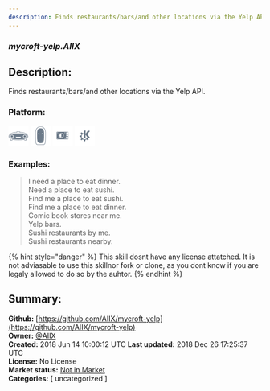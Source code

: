 ```yaml
---
description: Finds restaurants/bars/and other locations via the Yelp API.
---
```


### _mycroft-yelp.AIIX_  
## Description:  
Finds restaurants/bars/and other locations via the Yelp API.  
  
### Platform:  
 ![Mark I](../.gitbook/assets/mark-1-icon.png)  ![Mark II](../.gitbook/assets/mark-2-icon.png)  ![Picroft](../.gitbook/assets/picroft-icon.png)  ![plasmoid](../.gitbook/assets/kde.png)   
### Examples:  
> I need a place to eat dinner.  
> Need a place to eat sushi.  
> Find me a place to eat sushi.  
> Find me a place to eat dinner.  
> Comic book stores near me.  
> Yelp bars.  
> Sushi restaurants by me.  
> Sushi restaurants nearby.  
  
{% hint style="danger" %}
This skill dosnt have any license attatched. It is not adviasable to use this skillnor fork or clone, as you dont know if you are legaly allowed to do so by the auhtor.
{% endhint %}
  
## Summary:  
**Github:** [https://github.com/AIIX/mycroft-yelp](https://github.com/AIIX/mycroft-yelp)  
**Owner:** [@AIIX](https://github.com/AIIX)  
**Created:** 2018 Jun 14 10:00:12 UTC  **Last updated:** 2018 Dec 26 17:25:37 UTC  
**License:** No License  
**Market status:** [Not in Market](https://market.mycroft.ai/skill/)  
**Categories:** [ uncategorized ]   
